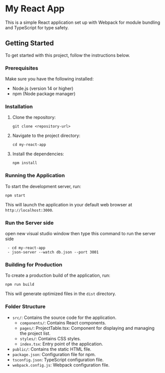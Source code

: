 # My React App

This is a simple React application set up with Webpack for module bundling and TypeScript for type safety.

## Getting Started

To get started with this project, follow the instructions below.

### Prerequisites

Make sure you have the following installed:

- Node.js (version 14 or higher)
- npm (Node package manager)

### Installation

1. Clone the repository:

   ```
   git clone <repository-url>
   ```

2. Navigate to the project directory:

   ```
   cd my-react-app
   ```

3. Install the dependencies:

   ```
   npm install
   ```

### Running the Application

To start the development server, run:

```
npm start
```

This will launch the application in your default web browser at `http://localhost:3000`.

### Run the Server side

open new visual studio window then type this command to run the server side

```
 - cd my-react-app
 - json-server --watch db.json --port 3001
```

### Building for Production

To create a production build of the application, run:

```
npm run build
```

This will generate optimized files in the `dist` directory.

### Folder Structure

- `src/`: Contains the source code for the application.
  - `components/`: Contains React components.
  - `pages/`: ProjectTable.tsx: Component for displaying and managing the project list.
  - `styles/`: Contains CSS styles.
  - `index.tsx`: Entry point of the application.
- `public/`: Contains the static HTML file.
- `package.json`: Configuration file for npm.
- `tsconfig.json`: TypeScript configuration file.
- `webpack.config.js`: Webpack configuration file.
